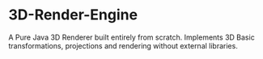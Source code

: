 # 3D-Render-Engine
A Pure Java 3D Renderer built entirely from scratch. Implements 3D Basic transformations, projections and rendering without external libraries.
